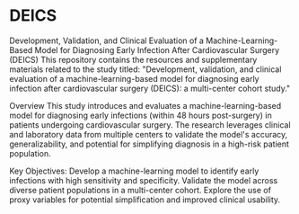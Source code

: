 # DEICS
Development, Validation, and Clinical Evaluation of a Machine-Learning-Based Model for Diagnosing Early Infection After Cardiovascular Surgery (DEICS)
This repository contains the resources and supplementary materials related to the study titled:
"Development, validation, and clinical evaluation of a machine-learning-based model for diagnosing early infection after cardiovascular surgery (DEICS): a multi-center cohort study."

Overview
This study introduces and evaluates a machine-learning-based model for diagnosing early infections (within 48 hours post-surgery) in patients undergoing cardiovascular surgery. The research leverages clinical and laboratory data from multiple centers to validate the model's accuracy, generalizability, and potential for simplifying diagnosis in a high-risk patient population.

Key Objectives:
Develop a machine-learning model to identify early infections with high sensitivity and specificity.
Validate the model across diverse patient populations in a multi-center cohort.
Explore the use of proxy variables for potential simplification and improved clinical usability.
